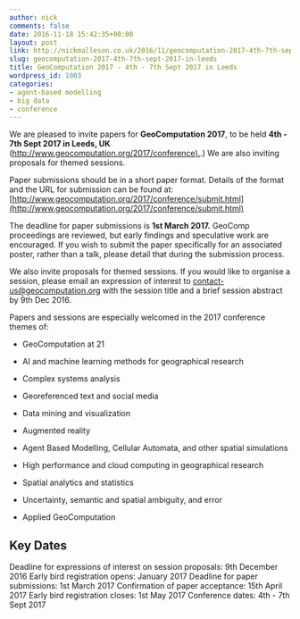 ```yaml
---
author: nick
comments: false
date: 2016-11-18 15:42:35+00:00
layout: post
link: http://nickmalleson.co.uk/2016/11/geocomputation-2017-4th-7th-sept-2017-in-leeds/
slug: geocomputation-2017-4th-7th-sept-2017-in-leeds
title: GeoComputation 2017 - 4th - 7th Sept 2017 in Leeds
wordpress_id: 1003
categories:
- agent-based modelling
- big data
- conference
---
```


We are pleased to invite papers for **GeoComputation 2017**, to be held **4th - 7th Sept 2017 in Leeds, UK** ([http://www.geocomputation.org/2017/conference).](http://www.geocomputation.org/2017/conference).) We are also inviting proposals for themed sessions.

Paper submissions should be in a short paper format. Details of the format and the URL for submission can be found at:
[http://www.geocomputation.org/2017/conference/submit.html](http://www.geocomputation.org/2017/conference/submit.html)

The deadline for paper submissions is **1st March 2017.** GeoComp proceedings are reviewed, but early findings and speculative work are encouraged. If you wish to submit the paper specifically for an associated poster, rather than a talk, please detail that during the submission process.

We also invite proposals for themed sessions. If you would like to organise a session, please email an expression of interest to [contact-us@geocomputation.org](mailto:contact-us@geocomputation.org) with the session title and a brief session abstract by 9th Dec 2016.

Papers and sessions are especially welcomed in the 2017 conference themes of:



 	
  * GeoComputation at 21

 	
  * AI and machine learning methods for geographical research

 	
  * Complex systems analysis

 	
  * Georeferenced text and social media

 	
  * Data mining and visualization

 	
  * Augmented reality

 	
  * Agent Based Modelling, Cellular Automata, and other spatial simulations

 	
  * High performance and cloud computing in geographical research

 	
  * Spatial analytics and statistics

 	
  * Uncertainty, semantic and spatial ambiguity, and error

 	
  * Applied GeoComputation




## Key Dates


Deadline for expressions of interest on session proposals: 9th December 2016
Early bird registration opens: January 2017
Deadline for paper submissions: 1st March 2017
Confirmation of paper acceptance: 15th April 2017
Early bird registration closes: 1st May 2017
Conference dates: 4th - 7th Sept 2017
